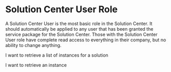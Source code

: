 # Solution Center User Role
A Solution Center User is the most basic role in the Solution Center.  It should automatically be applied to any user that has been granted the service package for the Solution Center.  Those with the Solution Center User role have complete read access to everything in their company, but no ability to change anything.

I want to retrieve a list of instances for a solution

I want to retrieve an instance
